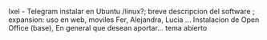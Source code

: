 Ixel - Telegram instalar en Ubuntu /linux?; breve descripcion del software ; expansion: uso en web, moviles
Fer, Alejandra, Lucia ... Instalacion de Open Office (base), En general que desean aportar... tema abierto   
